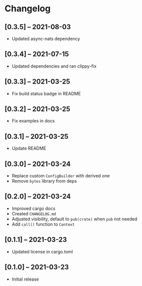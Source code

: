 # Changelog

## [0.3.5] – 2021-08-03

- Updated async-nats dependency

## [0.3.4] – 2021-07-15

- Updated dependencies and ran clippy-fix

## [0.3.3] – 2021-03-25

- Fix build status badge in README

## [0.3.2] – 2021-03-25

- Fix examples in docs

## [0.3.1] – 2021-03-25

- Update README

## [0.3.0] – 2021-03-24

- Replace custom `ConfigBuilder` with derived one
- Remove `bytes` library from deps

## [0.2.0] – 2021-03-24

- Improved cargo docs
- Created `CHANGELOG.md`
- Adjusted visibility, default to `pub(crate)` when `pub` not needed
- Add `call()` function to `Context`

## [0.1.1] – 2021-03-23

- Updated license in cargo.toml

## [0.1.0] – 2021-03-23

- Initial release
